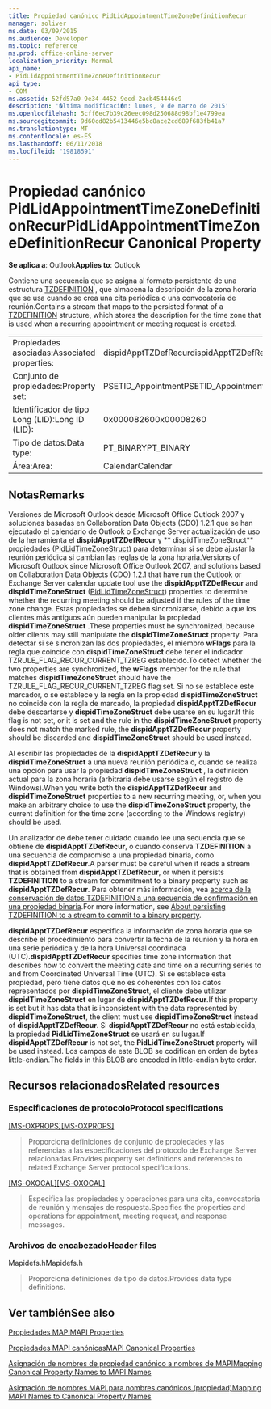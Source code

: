 ```yaml
---
title: Propiedad canónico PidLidAppointmentTimeZoneDefinitionRecur
manager: soliver
ms.date: 03/09/2015
ms.audience: Developer
ms.topic: reference
ms.prod: office-online-server
localization_priority: Normal
api_name:
- PidLidAppointmentTimeZoneDefinitionRecur
api_type:
- COM
ms.assetid: 52fd57a0-9e34-4452-9ecd-2acb454446c9
description: '�ltima modificaci�n: lunes, 9 de marzo de 2015'
ms.openlocfilehash: 5cff6ec7b39c26eec098d250688d98bf1e4799ea
ms.sourcegitcommit: 9d60cd82b5413446e5bc8ace2cd689f683fb41a7
ms.translationtype: MT
ms.contentlocale: es-ES
ms.lasthandoff: 06/11/2018
ms.locfileid: "19818591"
---
```

# <a name="pidlidappointmenttimezonedefinitionrecur-canonical-property"></a><span data-ttu-id="d3334-103">Propiedad canónico PidLidAppointmentTimeZoneDefinitionRecur</span><span class="sxs-lookup"><span data-stu-id="d3334-103">PidLidAppointmentTimeZoneDefinitionRecur Canonical Property</span></span>

  
  
<span data-ttu-id="d3334-104">**Se aplica a**: Outlook</span><span class="sxs-lookup"><span data-stu-id="d3334-104">**Applies to**: Outlook</span></span> 
  
<span data-ttu-id="d3334-105">Contiene una secuencia que se asigna al formato persistente de una estructura [TZDEFINITION](http://msdn.microsoft.com/library/0ae21571-2299-6407-807c-428668bb6798%28Office.15%29.aspx) , que almacena la descripción de la zona horaria que se usa cuando se crea una cita periódica o una convocatoria de reunión.</span><span class="sxs-lookup"><span data-stu-id="d3334-105">Contains a stream that maps to the persisted format of a [TZDEFINITION](http://msdn.microsoft.com/library/0ae21571-2299-6407-807c-428668bb6798%28Office.15%29.aspx) structure, which stores the description for the time zone that is used when a recurring appointment or meeting request is created.</span></span> 
  
|||
|:-----|:-----|
|<span data-ttu-id="d3334-106">Propiedades asociadas:</span><span class="sxs-lookup"><span data-stu-id="d3334-106">Associated properties:</span></span>  <br/> |<span data-ttu-id="d3334-107">dispidApptTZDefRecur</span><span class="sxs-lookup"><span data-stu-id="d3334-107">dispidApptTZDefRecur</span></span>  <br/> |
|<span data-ttu-id="d3334-108">Conjunto de propiedades:</span><span class="sxs-lookup"><span data-stu-id="d3334-108">Property set:</span></span>  <br/> |<span data-ttu-id="d3334-109">PSETID_Appointment</span><span class="sxs-lookup"><span data-stu-id="d3334-109">PSETID_Appointment</span></span>  <br/> |
|<span data-ttu-id="d3334-110">Identificador de tipo Long (LID):</span><span class="sxs-lookup"><span data-stu-id="d3334-110">Long ID (LID):</span></span>  <br/> |<span data-ttu-id="d3334-111">0x00008260</span><span class="sxs-lookup"><span data-stu-id="d3334-111">0x00008260</span></span>  <br/> |
|<span data-ttu-id="d3334-112">Tipo de datos:</span><span class="sxs-lookup"><span data-stu-id="d3334-112">Data type:</span></span>  <br/> |<span data-ttu-id="d3334-113">PT_BINARY</span><span class="sxs-lookup"><span data-stu-id="d3334-113">PT_BINARY</span></span>  <br/> |
|<span data-ttu-id="d3334-114">Área:</span><span class="sxs-lookup"><span data-stu-id="d3334-114">Area:</span></span>  <br/> |<span data-ttu-id="d3334-115">Calendar</span><span class="sxs-lookup"><span data-stu-id="d3334-115">Calendar</span></span>  <br/> |
   
## <a name="remarks"></a><span data-ttu-id="d3334-116">Notas</span><span class="sxs-lookup"><span data-stu-id="d3334-116">Remarks</span></span>

<span data-ttu-id="d3334-117">Versiones de Microsoft Outlook desde Microsoft Office Outlook 2007 y soluciones basadas en Collaboration Data Objects (CDO) 1.2.1 que se han ejecutado el calendario de Outlook o Exchange Server actualización de uso de la herramienta el **dispidApptTZDefRecur** y ** dispidTimeZoneStruct** propiedades ([PidLidTimeZoneStruct](pidlidtimezonestruct-canonical-property.md)) para determinar si se debe ajustar la reunión periódica si cambian las reglas de la zona horaria.</span><span class="sxs-lookup"><span data-stu-id="d3334-117">Versions of Microsoft Outlook since Microsoft Office Outlook 2007, and solutions based on Collaboration Data Objects (CDO) 1.2.1 that have run the Outlook or Exchange Server calendar update tool use the **dispidApptTZDefRecur** and **dispidTimeZoneStruct** ([PidLidTimeZoneStruct](pidlidtimezonestruct-canonical-property.md)) properties to determine whether the recurring meeting should be adjusted if the rules of the time zone change.</span></span> <span data-ttu-id="d3334-118">Estas propiedades se deben sincronizarse, debido a que los clientes más antiguos aún pueden manipular la propiedad **dispidTimeZoneStruct** .</span><span class="sxs-lookup"><span data-stu-id="d3334-118">These properties must be synchronized, because older clients may still manipulate the **dispidTimeZoneStruct** property.</span></span> <span data-ttu-id="d3334-119">Para detectar si se sincronizan las dos propiedades, el miembro **wFlags** para la regla que coincide con **dispidTimeZoneStruct** debe tener el indicador TZRULE_FLAG_RECUR_CURRENT_TZREG establecido.</span><span class="sxs-lookup"><span data-stu-id="d3334-119">To detect whether the two properties are synchronized, the **wFlags** member for the rule that matches **dispidTimeZoneStruct** should have the TZRULE_FLAG_RECUR_CURRENT_TZREG flag set.</span></span> <span data-ttu-id="d3334-120">Si no se establece este marcador, o se establece y la regla en la propiedad **dispidTimeZoneStruct** no coincide con la regla de marcado, la propiedad **dispidApptTZDefRecur** debe descartarse y **dispidTimeZoneStruct** debe usarse en su lugar.</span><span class="sxs-lookup"><span data-stu-id="d3334-120">If this flag is not set, or it is set and the rule in the **dispidTimeZoneStruct** property does not match the marked rule, the **dispidApptTZDefRecur** property should be discarded and **dispidTimeZoneStruct** should be used instead.</span></span> 
  
<span data-ttu-id="d3334-121">Al escribir las propiedades de la **dispidApptTZDefRecur** y la **dispidTimeZoneStruct** a una nueva reunión periódica o, cuando se realiza una opción para usar la propiedad **dispidTimeZoneStruct** , la definición actual para la zona horaria (arbitraria debe usarse según el registro de Windows).</span><span class="sxs-lookup"><span data-stu-id="d3334-121">When you write both the **dispidApptTZDefRecur** and **dispidTimeZoneStruct** properties to a new recurring meeting, or, when you make an arbitrary choice to use the **dispidTimeZoneStruct** property, the current definition for the time zone (according to the Windows registry) should be used.</span></span> 
  
<span data-ttu-id="d3334-122">Un analizador de debe tener cuidado cuando lee una secuencia que se obtiene de **dispidApptTZDefRecur**, o cuando conserva **TZDEFINITION** a una secuencia de compromiso a una propiedad binaria, como **dispidApptTZDefRecur**.</span><span class="sxs-lookup"><span data-stu-id="d3334-122">A parser must be careful when it reads a stream that is obtained from **dispidApptTZDefRecur**, or when it persists **TZDEFINITION** to a stream for commitment to a binary property such as **dispidApptTZDefRecur**.</span></span> <span data-ttu-id="d3334-123">Para obtener más información, vea [acerca de la conservación de datos TZDEFINITION a una secuencia de confirmación en una propiedad binaria](http://msdn.microsoft.com/library/0dec535d-d48f-39a5-97d5-0bd109134b3b%28Office.15%29.aspx).</span><span class="sxs-lookup"><span data-stu-id="d3334-123">For more information, see [About persisting TZDEFINITION to a stream to commit to a binary property](http://msdn.microsoft.com/library/0dec535d-d48f-39a5-97d5-0bd109134b3b%28Office.15%29.aspx).</span></span>
  
 <span data-ttu-id="d3334-124">**dispidApptTZDefRecur** especifica la información de zona horaria que se describe el procedimiento para convertir la fecha de la reunión y la hora en una serie periódica y de la hora Universal coordinada (UTC).</span><span class="sxs-lookup"><span data-stu-id="d3334-124">**dispidApptTZDefRecur** specifies time zone information that describes how to convert the meeting date and time on a recurring series to and from Coordinated Universal Time (UTC).</span></span> <span data-ttu-id="d3334-125">Si se establece esta propiedad, pero tiene datos que no es coherentes con los datos representados por **dispidTimeZoneStruct**, el cliente debe utilizar **dispidTimeZoneStruct** en lugar de **dispidApptTZDefRecur**.</span><span class="sxs-lookup"><span data-stu-id="d3334-125">If this property is set but it has data that is inconsistent with the data represented by **dispidTimeZoneStruct**, the client must use **dispidTimeZoneStruct** instead of **dispidApptTZDefRecur**.</span></span> <span data-ttu-id="d3334-126">Si **dispidApptTZDefRecur** no está establecida, la propiedad **PidLidTimeZoneStruct** se usará en su lugar.</span><span class="sxs-lookup"><span data-stu-id="d3334-126">If **dispidApptTZDefRecur** is not set, the **PidLidTimeZoneStruct** property will be used instead.</span></span> <span data-ttu-id="d3334-127">Los campos de este BLOB se codifican en orden de bytes little-endian.</span><span class="sxs-lookup"><span data-stu-id="d3334-127">The fields in this BLOB are encoded in little-endian byte order.</span></span> 
  
## <a name="related-resources"></a><span data-ttu-id="d3334-128">Recursos relacionados</span><span class="sxs-lookup"><span data-stu-id="d3334-128">Related resources</span></span>

### <a name="protocol-specifications"></a><span data-ttu-id="d3334-129">Especificaciones de protocolo</span><span class="sxs-lookup"><span data-stu-id="d3334-129">Protocol specifications</span></span>

<span data-ttu-id="d3334-130">[[MS-OXPROPS]](http://msdn.microsoft.com/library/f6ab1613-aefe-447d-a49c-18217230b148%28Office.15%29.aspx)</span><span class="sxs-lookup"><span data-stu-id="d3334-130">[[MS-OXPROPS]](http://msdn.microsoft.com/library/f6ab1613-aefe-447d-a49c-18217230b148%28Office.15%29.aspx)</span></span>
  
> <span data-ttu-id="d3334-131">Proporciona definiciones de conjunto de propiedades y las referencias a las especificaciones del protocolo de Exchange Server relacionadas.</span><span class="sxs-lookup"><span data-stu-id="d3334-131">Provides property set definitions and references to related Exchange Server protocol specifications.</span></span>
    
<span data-ttu-id="d3334-132">[[MS-OXOCAL]](http://msdn.microsoft.com/library/09861fde-c8e4-4028-9346-e7c214cfdba1%28Office.15%29.aspx)</span><span class="sxs-lookup"><span data-stu-id="d3334-132">[[MS-OXOCAL]](http://msdn.microsoft.com/library/09861fde-c8e4-4028-9346-e7c214cfdba1%28Office.15%29.aspx)</span></span>
  
> <span data-ttu-id="d3334-133">Especifica las propiedades y operaciones para una cita, convocatoria de reunión y mensajes de respuesta.</span><span class="sxs-lookup"><span data-stu-id="d3334-133">Specifies the properties and operations for appointment, meeting request, and response messages.</span></span>
    
### <a name="header-files"></a><span data-ttu-id="d3334-134">Archivos de encabezado</span><span class="sxs-lookup"><span data-stu-id="d3334-134">Header files</span></span>

<span data-ttu-id="d3334-135">Mapidefs.h</span><span class="sxs-lookup"><span data-stu-id="d3334-135">Mapidefs.h</span></span>
  
> <span data-ttu-id="d3334-136">Proporciona definiciones de tipo de datos.</span><span class="sxs-lookup"><span data-stu-id="d3334-136">Provides data type definitions.</span></span>
    
## <a name="see-also"></a><span data-ttu-id="d3334-137">Ver también</span><span class="sxs-lookup"><span data-stu-id="d3334-137">See also</span></span>



[<span data-ttu-id="d3334-138">Propiedades MAPI</span><span class="sxs-lookup"><span data-stu-id="d3334-138">MAPI Properties</span></span>](mapi-properties.md)
  
[<span data-ttu-id="d3334-139">Propiedades MAPI canónicas</span><span class="sxs-lookup"><span data-stu-id="d3334-139">MAPI Canonical Properties</span></span>](mapi-canonical-properties.md)
  
[<span data-ttu-id="d3334-140">Asignación de nombres de propiedad canónico a nombres de MAPI</span><span class="sxs-lookup"><span data-stu-id="d3334-140">Mapping Canonical Property Names to MAPI Names</span></span>](mapping-canonical-property-names-to-mapi-names.md)
  
[<span data-ttu-id="d3334-141">Asignación de nombres MAPI para nombres canónicos (propiedad)</span><span class="sxs-lookup"><span data-stu-id="d3334-141">Mapping MAPI Names to Canonical Property Names</span></span>](mapping-mapi-names-to-canonical-property-names.md)

